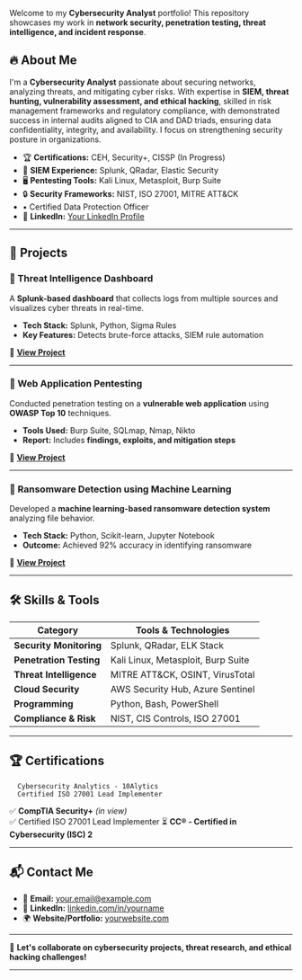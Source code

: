 Welcome to my **Cybersecurity Analyst** portfolio! This repository showcases my work in **network security, penetration testing, threat intelligence, and incident response**.  

## 🔥 **About Me**  
I'm a **Cybersecurity Analyst** passionate about securing networks, analyzing threats, and mitigating cyber risks. With expertise in **SIEM, threat hunting, vulnerability assessment, and ethical hacking**, skilled in risk management frameworks and regulatory compliance, with demonstrated success in internal audits aligned to CIA and DAD triads, ensuring data confidentiality, integrity, and availability. I focus on strengthening security posture in organizations.  

- 🏆 **Certifications:** CEH, Security+, CISSP (In Progress)  
- 📡 **SIEM Experience:** Splunk, QRadar, Elastic Security
- 🖥️ **Pentesting Tools:** Kali Linux, Metasploit, Burp Suite  
- 🔒 **Security Frameworks:** NIST, ISO 27001, MITRE ATT&CK
- ▪	    Certified Data Protection Officer
- 📍 **LinkedIn:** [Your LinkedIn Profile](https://www.linkedin.com/in/peace-asonye)  

---

## 📂 **Projects**  

### **🔹 Threat Intelligence Dashboard**  
A **Splunk-based dashboard** that collects logs from multiple sources and visualizes cyber threats in real-time.  
- **Tech Stack:** Splunk, Python, Sigma Rules  
- **Key Features:** Detects brute-force attacks, SIEM rule automation  

🔗 **[View Project](https://github.com/yourusername/threat-intelligence-dashboard)**  

---

### **🔹 Web Application Pentesting**  
Conducted penetration testing on a **vulnerable web application** using **OWASP Top 10** techniques.  
- **Tools Used:** Burp Suite, SQLmap, Nmap, Nikto  
- **Report:** Includes **findings, exploits, and mitigation steps**  

🔗 **[View Project](https://github.com/yourusername/web-pentest-report)**  

---

### **🔹 Ransomware Detection using Machine Learning**  
Developed a **machine learning-based ransomware detection system** analyzing file behavior.  
- **Tech Stack:** Python, Scikit-learn, Jupyter Notebook  
- **Outcome:** Achieved 92% accuracy in identifying ransomware  

🔗 **[View Project](https://github.com/yourusername/ransomware-detection-ml)**  

---

## 🛠️ **Skills & Tools**  
| Category | Tools & Technologies |
|----------|----------------------|
| **Security Monitoring** | Splunk, QRadar, ELK Stack |
| **Penetration Testing** | Kali Linux, Metasploit, Burp Suite |
| **Threat Intelligence** | MITRE ATT&CK, OSINT, VirusTotal |
| **Cloud Security** | AWS Security Hub, Azure Sentinel |
| **Programming** | Python, Bash, PowerShell |
| **Compliance & Risk** | NIST, CIS Controls, ISO 27001 |

---

## 🏆 **Certifications**  
      Cybersecurity Analytics - 10Alytics
      Certified ISO 27001 Lead Implementer
✅ **CompTIA Security+** *(in view)*  
✅   Certified ISO 27001 Lead Implementer 
⏳ **CC® - Certified in Cybersecurity (ISC) 2**  
      

---

## 📬 **Contact Me**  
- 📧 **Email:** [your.email@example.com](phba015@gmail.com)  
- 🔗 **LinkedIn:** [linkedin.com/in/yourname](https://www.linkedin.com/in/peace-asonye)  
- 🌍 **Website/Portfolio:** [yourwebsite.com](https://yourwebsite.com)  

---

🚀 **Let's collaborate on cybersecurity projects, threat research, and ethical hacking challenges!**  

---

